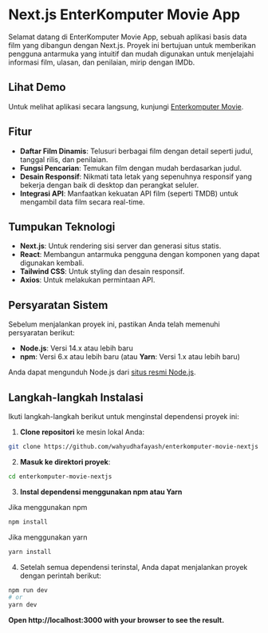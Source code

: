 # Next.js EnterKomputer Movie App

Selamat datang di EnterKomputer Movie App, sebuah aplikasi basis data film yang dibangun dengan Next.js. Proyek ini bertujuan untuk memberikan pengguna antarmuka yang intuitif dan mudah digunakan untuk menjelajahi informasi film, ulasan, dan penilaian, mirip dengan IMDb.

## Lihat Demo

Untuk melihat aplikasi secara langsung, kunjungi [Enterkomputer Movie](https://enterkomputer-movie.netlify.app/).

## Fitur

- **Daftar Film Dinamis**: Telusuri berbagai film dengan detail seperti judul, tanggal rilis, dan penilaian.
- **Fungsi Pencarian**: Temukan film dengan mudah berdasarkan judul.
- **Desain Responsif**: Nikmati tata letak yang sepenuhnya responsif yang bekerja dengan baik di desktop dan perangkat seluler.
- **Integrasi API**: Manfaatkan kekuatan API film (seperti TMDB) untuk mengambil data film secara real-time.

## Tumpukan Teknologi

- **Next.js**: Untuk rendering sisi server dan generasi situs statis.
- **React**: Membangun antarmuka pengguna dengan komponen yang dapat digunakan kembali.
- **Tailwind CSS**: Untuk styling dan desain responsif.
- **Axios**: Untuk melakukan permintaan API.

## Persyaratan Sistem

Sebelum menjalankan proyek ini, pastikan Anda telah memenuhi persyaratan berikut:

- **Node.js**: Versi 14.x atau lebih baru
- **npm**: Versi 6.x atau lebih baru (atau **Yarn**: Versi 1.x atau lebih baru)

Anda dapat mengunduh Node.js dari [situs resmi Node.js](https://nodejs.org/).

## Langkah-langkah Instalasi

Ikuti langkah-langkah berikut untuk menginstal dependensi proyek ini:

1. **Clone repositori** ke mesin lokal Anda:

```bash
git clone https://github.com/wahyudhafayash/enterkomputer-movie-nextjs
```

2. **Masuk ke direktori proyek**:

```bash
cd enterkomputer-movie-nextjs
```

3. **Instal dependensi menggunakan npm atau Yarn**

Jika menggunakan npm

```bash
npm install

```

Jika menggunakan yarn

```bash
yarn install
```

4. Setelah semua dependensi terinstal, Anda dapat menjalankan proyek dengan perintah berikut:

```bash
npm run dev
# or
yarn dev
```

**Open http://localhost:3000 with your browser to see the result.**
